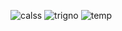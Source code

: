 ![calss](https://github.com/user-attachments/assets/655c2117-bd41-430b-a8ca-de5b76f21f17)
![trigno](https://github.com/user-attachments/assets/5f6bbae8-7bc4-4635-9482-4f9d98c5d2b9)
![temp](https://github.com/user-attachments/assets/c66a2a02-3b6b-4539-93b6-c9477bf89bb9)
